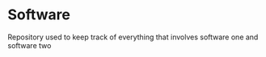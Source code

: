 Software
========

Repository used to keep track of everything that involves software one and software two
